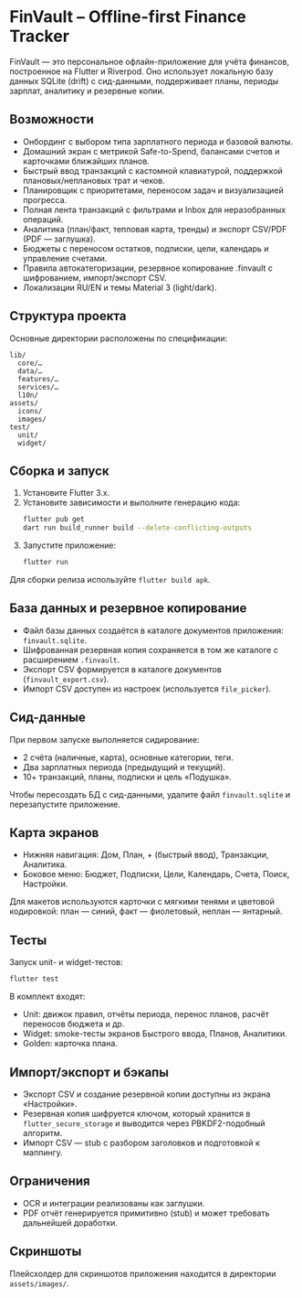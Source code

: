 # FinVault – Offline-first Finance Tracker

FinVault — это персональное офлайн-приложение для учёта финансов, построенное на Flutter и Riverpod. Оно использует локальную базу данных SQLite (drift) с сид-данными, поддерживает планы, периоды зарплат, аналитику и резервные копии.

## Возможности
- Онбординг с выбором типа зарплатного периода и базовой валюты.
- Домашний экран с метрикой Safe-to-Spend, балансами счетов и карточками ближайших планов.
- Быстрый ввод транзакций с кастомной клавиатурой, поддержкой плановых/неплановых трат и чеков.
- Планировщик с приоритетами, переносом задач и визуализацией прогресса.
- Полная лента транзакций с фильтрами и Inbox для неразобранных операций.
- Аналитика (план/факт, тепловая карта, тренды) и экспорт CSV/PDF (PDF — заглушка).
- Бюджеты с переносом остатков, подписки, цели, календарь и управление счетами.
- Правила автокатегоризации, резервное копирование .finvault с шифрованием, импорт/экспорт CSV.
- Локализации RU/EN и темы Material 3 (light/dark).

## Структура проекта
Основные директории расположены по спецификации:
```
lib/
  core/…
  data/…
  features/…
  services/…
  l10n/
assets/
  icons/
  images/
test/
  unit/
  widget/
```

## Сборка и запуск
1. Установите Flutter 3.x.
2. Установите зависимости и выполните генерацию кода:
   ```bash
   flutter pub get
   dart run build_runner build --delete-conflicting-outputs
   ```
3. Запустите приложение:
   ```bash
   flutter run
   ```

Для сборки релиза используйте `flutter build apk`.

## База данных и резервное копирование
- Файл базы данных создаётся в каталоге документов приложения: `finvault.sqlite`.
- Шифрованная резервная копия сохраняется в том же каталоге с расширением `.finvault`.
- Экспорт CSV формируется в каталоге документов (`finvault_export.csv`).
- Импорт CSV доступен из настроек (используется `file_picker`).

## Сид-данные
При первом запуске выполняется сидирование:
- 2 счёта (наличные, карта), основные категории, теги.
- Два зарплатных периода (предыдущий и текущий).
- 10+ транзакций, планы, подписки и цель «Подушка».

Чтобы пересоздать БД с сид-данными, удалите файл `finvault.sqlite` и перезапустите приложение.

## Карта экранов
- Нижняя навигация: Дом, План, + (быстрый ввод), Транзакции, Аналитика.
- Боковое меню: Бюджет, Подписки, Цели, Календарь, Счета, Поиск, Настройки.

Для макетов используются карточки с мягкими тенями и цветовой кодировкой: план — синий, факт — фиолетовый, неплан — янтарный.

## Тесты
Запуск unit- и widget-тестов:
```bash
flutter test
```

В комплект входят:
- Unit: движок правил, отчёты периода, перенос планов, расчёт переносов бюджета и др.
- Widget: smoke-тесты экранов Быстрого ввода, Планов, Аналитики.
- Golden: карточка плана.

## Импорт/экспорт и бэкапы
- Экспорт CSV и создание резервной копии доступны из экрана «Настройки».
- Резервная копия шифруется ключом, который хранится в `flutter_secure_storage` и выводится через PBKDF2-подобный алгоритм.
- Импорт CSV — stub с разбором заголовков и подготовкой к маппингу.

## Ограничения
- OCR и интеграции реализованы как заглушки.
- PDF отчёт генерируется примитивно (stub) и может требовать дальнейшей доработки.

## Скриншоты
Плейсхолдер для скриншотов приложения находится в директории `assets/images/`.
